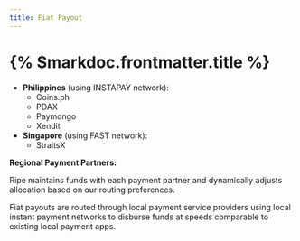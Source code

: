 ```yaml
---
title: Fiat Payout
---
```


# {% $markdoc.frontmatter.title %}

* **Philippines** (using INSTAPAY network):
  * Coins.ph
  * PDAX
  * Paymongo
  * Xendit
* **Singapore** (using FAST network):
  * StraitsX

**Regional Payment Partners:**

Ripe maintains funds with each payment partner and dynamically adjusts allocation based on our routing preferences.

Fiat payouts are routed through local payment service providers using local instant payment networks to disburse funds at speeds comparable to existing local payment apps.
